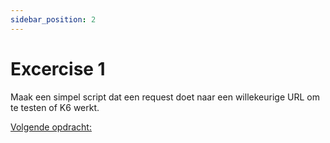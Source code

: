 ```yaml
---
sidebar_position: 2
---
```


# Excercise 1
Maak een simpel script dat een request doet naar een willekeurige URL om te testen of K6 werkt.











[Volgende opdracht:](https://danielvanbavel.github.io/k6-workshop-api-docs/step4)